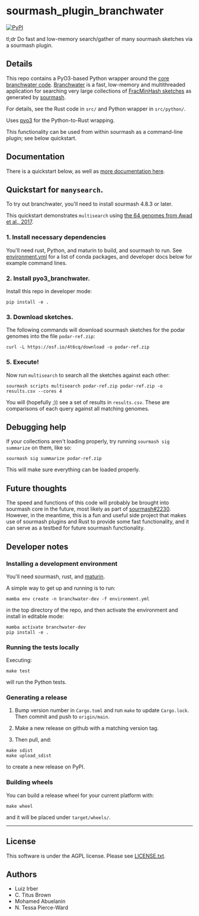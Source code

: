 # sourmash_plugin_branchwater

[![PyPI](https://img.shields.io/pypi/v/sourmash_plugin_branchwater)](https://pypi.org/project/sourmash_plugin_branchwater/)

tl;dr Do fast and low-memory search/gather of many sourmash sketches
via a sourmash plugin.

## Details

This repo contains a PyO3-based Python wrapper around the
[core branchwater code](https://github.com/sourmash-bio/sra_search).
[Branchwater](https://www.biorxiv.org/content/10.1101/2022.11.02.514947v1)
is a fast, low-memory and multithreaded application for searching very large
collections of
[FracMinHash sketches](https://www.biorxiv.org/content/10.1101/2022.01.11.475838v2)
as generated by [sourmash](https://sourmash.readthedocs.io/).

For details, see the Rust code in `src/` and Python wrapper in `src/python/`.

Uses [pyo3](https://github.com/PyO3/pyo3) for the Python-to-Rust wrapping.

This functionality can be used from within sourmash as a command-line
plugin; see below quickstart.

## Documentation

There is a quickstart below, as well as [more documentation here](doc/README.md).

## Quickstart for `manysearch`.

To try out branchwater, you'll need to install sourmash 4.8.3 or later.

This quickstart demonstrates `multisearch` using
[the 64 genomes from Awad et al., 2017](https://osf.io/vk4fa/).

### 1. Install necessary dependencies

You'll need rust, Python, and maturin to build, and sourmash to run. See [environment.yml](environment.yml) for a list of conda packages, and developer docs below for example command lines.

### 2. Install pyo3_branchwater.

Install this repo in developer mode:
```
pip install -e .
```

### 3. Download sketches.

The following commands will download sourmash sketches for the podar genomes into the file `podar-ref.zip`:

```
curl -L https://osf.io/4t6cq/download -o podar-ref.zip
```

### 5. Execute!

Now run `multisearch` to search all the sketches against each other:
```
sourmash scripts multisearch podar-ref.zip podar-ref.zip -o results.csv --cores 4
```

You will (hopefully ;)) see a set of results in `results.csv`. These are comparisons of each query against all matching genomes.

## Debugging help

If your collections aren't loading properly, try running `sourmash sig summarize` on them,
like so:

```
sourmash sig summarize podar-ref.zip
```

This will make sure everything can be loaded properly.

## Future thoughts

The speed and functions of this code will probably be brought into
sourmash core in the future, most likely as part of
[sourmash#2230](https://github.com/sourmash-bio/sourmash/pull/2230).
However, in the meantime, this is a fun and useful side project that
makes use of sourmash plugins and Rust to provide some fast
functionality, and it can serve as a testbed for future sourmash
functionality.

## Developer notes

### Installing a development environment

You'll need sourmash, rust, and [maturin](https://github.com/PyO3/maturin).

A simple way to get up and running is to run:
```
mamba env create -n branchwater-dev -f environment.yml
```
in the top directory of the repo, and then activate the environment and
install in editable mode:
```
mamba activate branchwater-dev
pip install -e .
```

### Running the tests locally

Executing:
```
make test
```
will run the Python tests.

### Generating a release

1. Bump version number in `Cargo.toml` and run `make` to update `Cargo.lock`.
Then commit and push to `origin/main`.

2. Make a new release on github with a matching version tag.

3. Then pull, and:

```
make sdist
make upload_sdist
```

to create a new release on PyPI.

### Building wheels

You can build a release wheel for your current platform with:
```
make wheel
```
and it will be placed under `target/wheels/`.

---

## License

This software is under the AGPL license. Please see [LICENSE.txt](LICENSE.txt).

## Authors

* Luiz Irber
* C. Titus Brown
* Mohamed Abuelanin
* N. Tessa Pierce-Ward
